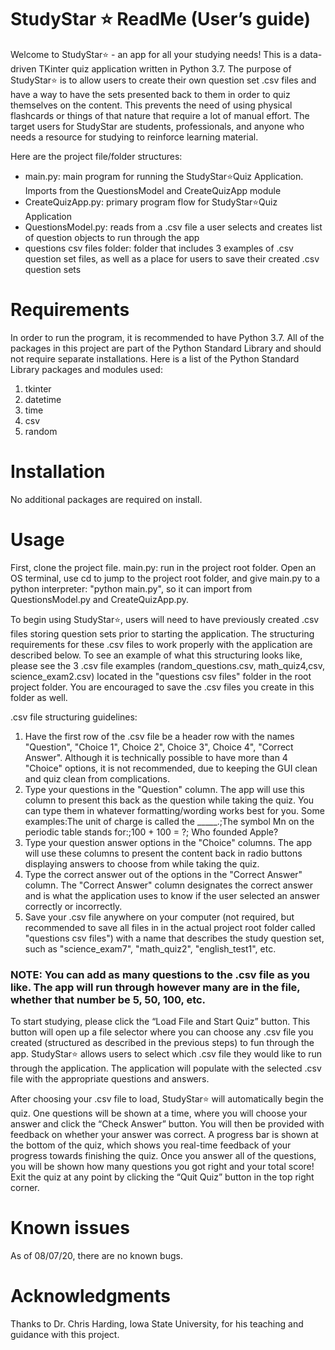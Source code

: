 # StudyStar ⭐️ ReadMe (User’s guide)
Welcome to StudyStar⭐️ - an app for all your studying needs! This is a data-driven TKinter quiz application written in Python 3.7. The purpose of StudyStar⭐️ is to allow users to create their own question set .csv files and have a way to have the sets presented back to them in order to quiz themselves on the content. This prevents the need of using physical flashcards or things of that nature that require a lot of manual effort. The target users for StudyStar are students, professionals, and anyone who needs a resource for studying to reinforce learning material. 

Here are the project file/folder structures:

- main.py: main program for running the StudyStar⭐️Quiz Application. Imports from the QuestionsModel and CreateQuizApp module 
- CreateQuizApp.py: primary program flow for StudyStar⭐️Quiz Application
- QuestionsModel.py: reads from a .csv file a user selects and creates list of question objects to run through the app
- questions csv files folder: folder that includes 3 examples of .csv question set files, as well as a place for users to save their created .csv question sets

# Requirements
In order to run the program, it is recommended to have Python 3.7. All of the packages in this project are part of the Python Standard Library and should not require separate installations. Here is a list of the Python Standard Library packages and modules used:

1. tkinter
2. datetime
3. time
4. csv
5. random

# Installation
No additional packages are required on install.

# Usage
First, clone the project file.
main.py: run in the project root folder. Open an OS terminal, use cd to jump to the project root folder, and give main.py to a python interpreter: "python main.py", so it can import from QuestionsModel.py and CreateQuizApp.py.

To begin using StudyStar⭐️, users will need to have previously created .csv files storing question sets prior to starting the application. The structuring requirements for these .csv files to work properly with the application are described below. To see an example of what this structuring looks like, please see the 3 .csv file examples (random_questions.csv, math_quiz4,csv, science_exam2.csv) located in the "questions csv files" folder in the root project folder. You are encouraged to save the .csv files you create in this folder as well.

.csv file structuring guidelines: 
1. Have the first row of the .csv file be a header row with the names "Question", "Choice 1", Choice 2", Choice 3", Choice 4", "Correct Answer". Although it is technically possible to have more than 4 "Choice" options, it is not recommended, due to keeping the GUI clean and quiz clean from complications.
2. Type your questions in the "Question" column. The app will use this column to present this back as the question while taking the quiz. You can type them in whatever formatting/wording works best for you. Some examples:The unit of charge is called the _____.;The symbol Mn on the periodic table stands for:;100 + 100 = ?; Who founded Apple?
3. Type your question answer options in the "Choice" columns. The app will use these columns to present the content back in radio buttons displaying answers to choose from while taking the quiz.
4. Type the correct answer out of the options in the "Correct Answer" column. The "Correct Answer" column designates the correct answer and is what the application uses to know if the user selected an answer correctly or incorrectly. 
5. Save your .csv file anywhere on your computer (not required, but recommended to save all files in in the actual project root folder called "questions csv files") with a name that describes the study question set, such as "science_exam7", "math_quiz2", "english_test1", etc.

### NOTE: You can add as many questions to the .csv file as you like. The app will run through however many are in the file, whether that number be 5, 50, 100, etc. ###

To start studying, please click the “Load File and Start Quiz” button. This button will open up a file selector where you can choose any .csv file you created (structured as described in the previous steps) to fun through the app. StudyStar⭐️ allows users to select which .csv file they would like to run through the application. The application will populate with the selected .csv file with the appropriate questions and answers.

After choosing your .csv file to load, StudyStar⭐️ will automatically begin the quiz. One questions will be shown at a time, where you will choose your answer and click the “Check Answer” button. You will then be provided with feedback on whether your answer was correct. A progress bar is shown at the bottom of the quiz, which shows you real-time feedback of your progress towards finishing the quiz. Once you answer all of the questions, you will be shown how many questions you got right and your total score! Exit the quiz at any point by clicking the “Quit Quiz” button in the top right corner.

# Known issues
As of 08/07/20, there are no known bugs.

# Acknowledgments
Thanks to Dr. Chris Harding, Iowa State University, for his teaching and guidance with this project. 


